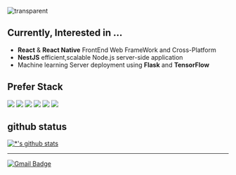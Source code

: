 ![transparent](https://capsule-render.vercel.app/api?type=transparent&fontColor=182225&text=Welcome&height=150&fontSize=60&desc=Junpyo%20Jang&descAlignY=75&descAlign=60)


## Currently, Interested in ...
- **React** & **React Native** FrontEnd Web FrameWork and Cross-Platform  
- **NestJS** efficient,scalable Node.js server-side application
- Machine learning Server deployment using **Flask** and **TensorFlow**



## Prefer Stack
<p>
<img src='https://img.shields.io/badge/JavaScript-182225?style=flat&logo=javascript&logoWidth=20'/>
<img src='https://img.shields.io/badge/TypeScript-182225?style=flat&logo=typescript&logoColor=3178C6&logoWidth=20'/>
<img src='https://img.shields.io/badge/Node%20js-182225?style=flat&logo=Node.js&logoColor=339933&logoWidth=20'/>
<img src='https://img.shields.io/badge/React-182225?style=flat&logo=React&logoColor=61DAFB&logoWidth=20'/>
<img src='https://img.shields.io/badge/NestJS-182225?style=flat&logo=NestJS&logoColor=E0234E&logoWidth=20'/>
<img src='https://img.shields.io/badge/Python-182225?style=flat&logo=Python&logoColor=3776AB&logoWidth=20'/>
</p>

## github status

[![*'s github stats](https://github-readme-stats.vercel.app/api?username=Junnjjj)](https://github.com/Junnjjj)

---



[![Gmail Badge](https://img.shields.io/badge/Gmail-d14836?style=flat&logo=Gmail&logoColor=white&link=mailto:jnn6576@gmail.com)](mailto:jnn6576@gmail.com)
